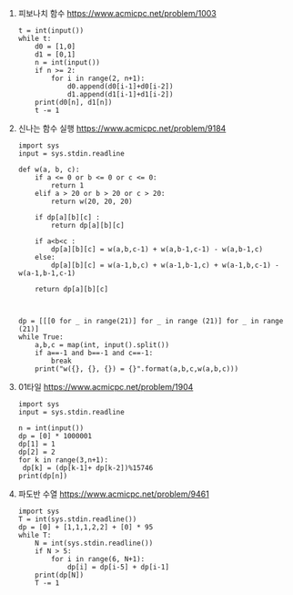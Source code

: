 1. 피보나치 함수 https://www.acmicpc.net/problem/1003

   ```
   t = int(input())
   while t:
       d0 = [1,0]
       d1 = [0,1]
       n = int(input())
       if n >= 2:
           for i in range(2, n+1):
               d0.append(d0[i-1]+d0[i-2])
               d1.append(d1[i-1]+d1[i-2])
       print(d0[n], d1[n])
       t -= 1
   ```

2. 신나는 함수 실행 https://www.acmicpc.net/problem/9184

   ```
   import sys
   input = sys.stdin.readline

   def w(a, b, c):
       if a <= 0 or b <= 0 or c <= 0:
           return 1
       elif a > 20 or b > 20 or c > 20:
           return w(20, 20, 20)
   
       if dp[a][b][c] :
           return dp[a][b][c]
   
       if a<b<c :
           dp[a][b][c] = w(a,b,c-1) + w(a,b-1,c-1) - w(a,b-1,c)
       else:
           dp[a][b][c] = w(a-1,b,c) + w(a-1,b-1,c) + w(a-1,b,c-1) - w(a-1,b-1,c-1)
   
       return dp[a][b][c]
   
   
   
   dp = [[[0 for _ in range(21)] for _ in range (21)] for _ in range (21)]
   while True:
       a,b,c = map(int, input().split())
       if a==-1 and b==-1 and c==-1:
           break
       print("w({}, {}, {}) = {}".format(a,b,c,w(a,b,c)))
   ```
   
3. 01타일 https://www.acmicpc.net/problem/1904

   ```
   import sys 
   input = sys.stdin.readline 
   
   n = int(input()) 
   dp = [0] * 1000001 
   dp[1] = 1 
   dp[2] = 2 
   for k in range(3,n+1): 
   	dp[k] = (dp[k-1]+ dp[k-2])%15746 
   print(dp[n])
   
   ```

4. 파도반 수열 https://www.acmicpc.net/problem/9461

   ```
   import sys
   T = int(sys.stdin.readline())
   dp = [0] + [1,1,1,2,2] + [0] * 95
   while T:
       N = int(sys.stdin.readline())
       if N > 5:
           for i in range(6, N+1):
               dp[i] = dp[i-5] + dp[i-1]
       print(dp[N])
       T -= 1
   ```

   

